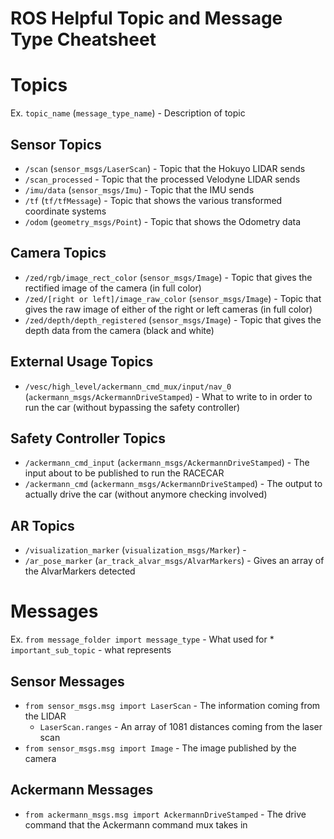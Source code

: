 # ROS Helpful Topic and Message Type Cheatsheet

# Topics

Ex. `topic_name` (`message_type_name`) - Description of topic

## Sensor Topics
* `/scan` (`sensor_msgs/LaserScan`) - Topic that the Hokuyo LIDAR sends
* `/scan_processed` - Topic that the processed Velodyne LIDAR sends
* `/imu/data` (`sensor_msgs/Imu`) - Topic that the IMU sends
* `/tf` (`tf/tfMessage`) - Topic that shows the various transformed coordinate systems
* `/odom` (`geometry_msgs/Point`) - Topic that shows the Odometry data

## Camera Topics
* `/zed/rgb/image_rect_color` (`sensor_msgs/Image`) - Topic that gives the rectified image of the camera (in full color)
* `/zed/[right or left]/image_raw_color` (`sensor_msgs/Image`) - Topic that gives the raw image of either of the right or left cameras (in full color)
* `/zed/depth/depth_registered` (`sensor_msgs/Image`) - Topic that gives the depth data from the camera (black and white)


## External Usage Topics
* `/vesc/high_level/ackermann_cmd_mux/input/nav_0` (`ackermann_msgs/AckermannDriveStamped`) - What to write to in order to run the car (without bypassing the safety controller)


## Safety Controller Topics
* `/ackermann_cmd_input` (`ackermann_msgs/AckermannDriveStamped`) - The input about to be published to run the RACECAR
* `/ackermann_cmd` (`ackermann_msgs/AckermannDriveStamped`) - The output to actually drive the car (without anymore checking involved)

## AR Topics
* `/visualization_marker` (`visualization_msgs/Marker`) - 
* `/ar_pose_marker` (`ar_track_alvar_msgs/AlvarMarkers`) - Gives an array of the AlvarMarkers detected

# Messages

Ex. `from message_folder import message_type` - What used for
    * `important_sub_topic` - what represents

## Sensor Messages
* `from sensor_msgs.msg import LaserScan` - The information coming from the LIDAR
    * `LaserScan.ranges` - An array of 1081 distances coming from the laser scan
* `from sensor_msgs.msg import Image` - The image published by the camera 

## Ackermann Messages
* `from ackermann_msgs.msg import AckermannDriveStamped` - The drive command that the Ackermann command mux takes in


